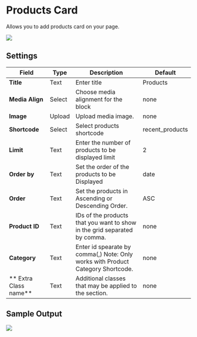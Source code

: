 # Products Card

Allows you to add products card on your page.

![](http://transvelo.github.io/docs/pizzaro/images/kc-products-card-setting.png)

## Settings

| Field | Type | Description | Default
| -- | -- | -- | -- |
| **Title** | Text |  Enter title | Products
| **Media Align** | Select | Choose media alignment for the block | none
| **Image** | Upload |  Upload media image. |none
| **Shortcode** | Select | Select products shortcode | recent_products
| **Limit** | Text | Enter the number of products to be displayed limit | 2
| **Order by** | Text |  Set the order of the products to be Displayed | date
| **Order** | Text | Set the products in Ascending or Descending Order. | ASC
| **Product ID** | Text | IDs of the products that you want to show in the grid separated by comma.| none
| **Category** | Text | Enter id spearate by comma(,) Note: Only works with Product Category Shortcode. | none
| ** Extra Class name** | Text | Additional classes that may be applied to the section. | none


## Sample Output

![](http://transvelo.github.io/docs/pizzaro/images/kc-products-card-output.png)
